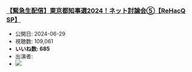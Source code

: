 ### [【緊急生配信】東京都知事選2024！ネット討論会⑤【ReHacQ SP】](https://www.youtube.com/watch?v=4gynzZY7KIU)
-   公開日: 2024-06-29
-   視聴数: 109,061
-   **いいね数: 685**
-   出演者: 
- [![](https://img.youtube.com/vi/4gynzZY7KIU/hqdefault.jpg)](https://www.youtube.com/watch?v=4gynzZY7KIU)
